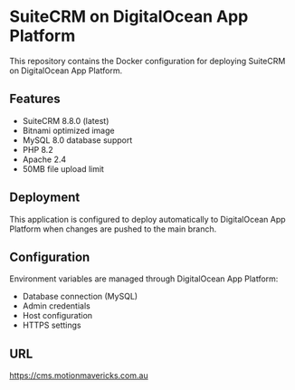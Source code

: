 # SuiteCRM on DigitalOcean App Platform

This repository contains the Docker configuration for deploying SuiteCRM on DigitalOcean App Platform.

## Features

- SuiteCRM 8.8.0 (latest)
- Bitnami optimized image
- MySQL 8.0 database support
- PHP 8.2
- Apache 2.4
- 50MB file upload limit

## Deployment

This application is configured to deploy automatically to DigitalOcean App Platform when changes are pushed to the main branch.

## Configuration

Environment variables are managed through DigitalOcean App Platform:

- Database connection (MySQL)
- Admin credentials
- Host configuration
- HTTPS settings

## URL

https://cms.motionmavericks.com.au